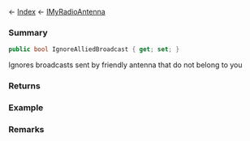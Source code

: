 ← [Index](Api-Index) ← [IMyRadioAntenna](Sandbox.ModAPI.Ingame.IMyRadioAntenna)

### Summary

```csharp
public bool IgnoreAlliedBroadcast { get; set; }
```

Ignores broadcasts sent by friendly antenna that do not belong to you

### Returns

### Example

### Remarks

